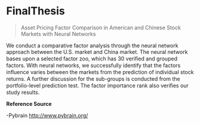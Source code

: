# FinalThesis

> Asset Pricing Factor Comparison in American and Chinese Stock Markets with Neural Networks

We conduct a comparative factor analysis through the neural network approach between the U.S. market and China market. The neural network bases upon a selected factor zoo, which has 30 veriﬁed and grouped factors. With neural networks, we successfully identify that the factors inﬂuence varies between the markets from the prediction of individual stock returns. A further discussion for the sub-groups is conducted from the portfolio-level prediction test. The factor importance rank also veriﬁes our study results.

**Reference Source**

-Pybrain http://www.pybrain.org/
